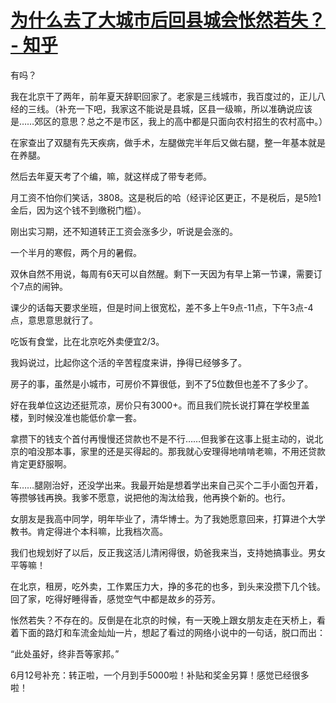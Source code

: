 # [为什么去了大城市后回县城会怅然若失？ - 知乎](https://www.zhihu.com/question/455414459/answer/2292465190)

有吗？

我在北京干了两年，前年夏天辞职回家了。老家是三线城市，我百度过的，正儿八经的三线。（补充一下吧，我家这不能说是县城，区县一级嘛，所以准确说应该是……郊区的意思？总之不是市区，我上的高中都是只面向农村招生的农村高中。）

在家查出了双腿有先天疾病，做手术，左腿做完半年后又做右腿，整一年基本就是在养腿。

然后去年夏天考了个编，嘛，就这样成了带专老师。

月工资不怕你们笑话，3808。这是税后的哈（经评论区更正，不是税后，是5险1金后，因为这个钱不到缴税门槛）。

刚出实习期，还不知道转正工资会涨多少，听说是会涨的。

一个半月的寒假，两个月的暑假。

双休自然不用说，每周有6天可以自然醒。剩下一天因为有早上第一节课，需要订个7点的闹钟。

课少的话每天要求坐班，但是时间上很宽松，差不多上午9点-11点，下午3点-4点，意思意思就行了。

吃饭有食堂，比在北京吃外卖便宜2/3。

我妈说过，比起你这个活的辛苦程度来讲，挣得已经够多了。

房子的事，虽然是小城市，可房价不算很低，到不了5位数但也差不了多少了。

好在我单位这边还挺荒凉，房价只有3000+。而且我们院长说打算在学校里盖楼，到时候没准也能低价拿一套。

拿攒下的钱支个首付再慢慢还贷款也不是不行……但我爹在这事上挺主动的，说北京的咱没那本事，家里的还是买得起的。那我就心安理得地啃啃老嘛，不用还贷款肯定更舒服啊。

车……腿刚治好，还没学出来。我最开始是想着学出来自己买个二手小面包开着，等攒够钱再换。我爹不愿意，说把他的淘汰给我，他再换个新的。也行。

女朋友是我高中同学，明年毕业了，清华博士。为了我她愿意回来，打算进个大学教书。肯定得进个本科嘛，比我档次高。

我们也规划好了以后，反正我这活儿清闲得很，奶爸我来当，支持她搞事业。男女平等嘛！

在北京，租房，吃外卖，工作累压力大，挣的多花的也多，到头来没攒下几个钱。回了家，吃得好睡得香，感觉空气中都是故乡的芬芳。

怅然若失？不存在的。反倒是在北京的时候，有一天晚上跟女朋友走在天桥上，看着下面的路灯和车流金灿灿一片，想起了看过的网络小说中的一句话，脱口而出：

“此处虽好，终非吾等家邦。”

6月12号补充：转正啦，一个月到手5000啦！补贴和奖金另算！感觉已经很多啦！
